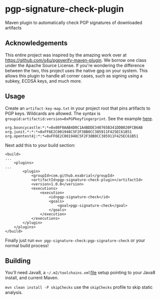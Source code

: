 # pgp-signature-check-plugin
Maven plugin to automatically check PGP signatures of downloaded artifacts

## Acknowledgements

This entire project was inspired by the amazing work over at https://github.com/s4u/pgpverify-maven-plugin. We borrow one class under the Apache Source License. If you're wondering the difference between the two, this project uses the native gpg on your system. This allows this plugin to handle all corner cases, such as signing using a subkey, ECDSA keys, and much more.


## Usage

Create an `artifact-key-map.txt` in your project root that pins artifacts to PGP keys. Wildcards are allowed. The syntax is `groupid:artifactid:version=0xPGPkeyfingerprint`. See the example [here](../master/src/test/resources/artifact-key-map.txt).

```
org.bouncycastle:*:*=0x08F0AAB4D0C1A4BDDE340765B341DDB020FCB6AB
org.junit.*:*:*=0xFF6E2C001948C5F2F38B0CC385911F425EC61B51
org.opentest4j:*:*=0xFF6E2C001948C5F2F38B0CC385911F425EC61B51
```

Next add this to your build section:

```
<build>
...
	<plugins>
...
		<plugin>
			<groupId>com.github.exabrial</groupId>
			<artifactId>pgp-signature-check-plugin</artifactId>
			<version>1.0.0</version>
			<executions>
				<execution>
					<id>pgp-signature-check</id>
					<goals>
						<goal>pgp-signature-check</goal>
					</goals>
				</execution>
			</executions>
		</plugin>
	</plugins>
</build>
```

Finally just run `mvn pgp-signature-check:pgp-signature-check` or your normal build process!


## Building

You'll need Java8, a `~/.m2/toolchains.xml`[file](../master/support-files/toolchains.xml) setup pointing to your Java8 install, and current Maven.

`mvn clean install -P skipChecks` use the `skipChecks` profile to skip static analysis. 

